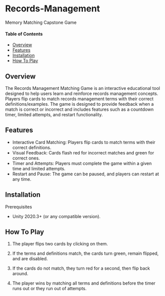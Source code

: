 # Records-Management
Memory Matching Capstone Game 

#### Table of Contents

-  [Overview](#overview)
-  [Features](#tfeatures)
-  [Installation](#installation)
-  [How To Play](#how-to-play)


## Overview 
The Records Management Matching Game is an interactive educational tool designed to help users learn and reinforce records management concepts. Players flip cards to match records management terms with their correct definitions/examples. The game is designed to provide feedback when a match is correct or incorrect and includes features such as a countdown timer, limited attempts, and restart functionality.

## Features
- Interactive Card Matching: Players flip cards to match terms with their correct definitions.
- Visual Feedback: Cards flash red for incorrect matches and green for correct ones.
- Timer and Attempts: Players must complete the game within a given time and limited attempts.
- Restart and Pause: The game can be paused, and players can restart at any time.

## Installation 
Prerequisites

   - Unity 2020.3+ (or any compatible version).

## How To Play
1. The player flips two cards by clicking on them.
   
2. If the terms and definitions match, the cards turn green, remain flipped, and are disabled.
   
3. If the cards do not match, they turn red for a second, then flip back around.
   
4. The player wins by matching all terms and definitions before the timer runs out or they run out of attempts.
